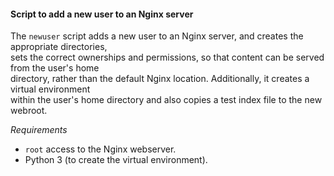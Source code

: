 #### Script to add a new user to an Nginx server

The `newuser` script adds a new user to an Nginx server, and creates the appropriate directories,   
sets the correct ownerships and permissions, so that content can be served from the user's home  
directory, rather than the default Nginx location. Additionally, it creates a virtual environment  
within the user's home directory and also copies a test index file to the new webroot.  
  
*Requirements*  

- `root` access to the Nginx webserver.
- Python 3 (to create the virtual environment).
